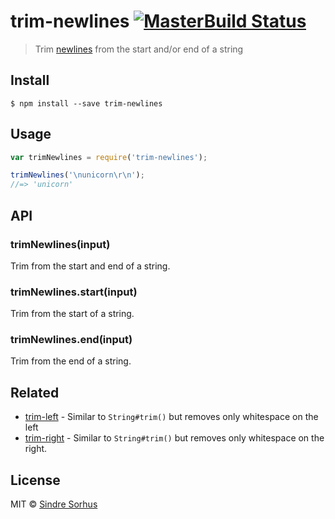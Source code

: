 # trim-newlines [![MasterBuild Status](https://travis-ci.org/sindresorhus/trim-newlines.svg?branch=master)](https://travis-ci.org/sindresorhus/trim-newlines)

> Trim [newlines](https://en.wikipedia.org/wiki/Newline) from the start and/or end of a string


## Install

```
$ npm install --save trim-newlines
```


## Usage

```js
var trimNewlines = require('trim-newlines');

trimNewlines('\nunicorn\r\n');
//=> 'unicorn'
```


## API

### trimNewlines(input)

Trim from the start and end of a string.

### trimNewlines.start(input)

Trim from the start of a string.

### trimNewlines.end(input)

Trim from the end of a string.


## Related

- [trim-left](https://github.com/sindresorhus/trim-left) - Similar to `String#trim()` but removes only whitespace on the left
- [trim-right](https://github.com/sindresorhus/trim-right) - Similar to `String#trim()` but removes only whitespace on the right.


## License

MIT © [Sindre Sorhus](http://sindresorhus.com)
